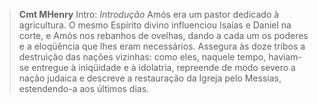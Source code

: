 
> **Cmt MHenry** Intro: *Introdução* Amós era um pastor dedicado à agricultura. O mesmo Espírito divino influenciou Isaías e Daniel na corte, e Amós nos rebanhos de ovelhas, dando a cada um os poderes e a eloqüência que lhes eram necessários. Assegura às doze tribos a destruição das nações vizinhas: como eles, naquele tempo, haviam-se entregue à iniqüidade e à idolatria, repreende de modo severo a nação judaica e descreve a restauração da Igreja pelo Messias, estendendo-a aos últimos dias.